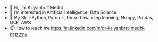 - 👋 Hi, I’m Kalyanbrat Medhi
- 👀 I’m interested in Artificial Intelligence, Data Science.
- 🎿 My Skill: Python, Pytorch, Tensorflow, deep learning, Numpy, Pandas, GCP, AWS
- 📫 How to reach me https://in.linkedin.com/in/dr-kalyanbrat-medhi-9112211b

<!---
kalyan659/kalyan659 is a ✨ special ✨ repository because its `README.md` (this file) appears on your GitHub profile.
You can click the Preview link to take a look at your changes.
--->
